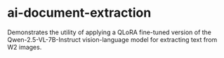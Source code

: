 # ai-document-extraction
Demonstrates the utility of applying a QLoRA fine-tuned version of the Qwen-2.5-VL-7B-Instruct vision-language model for extracting text from W2 images.
